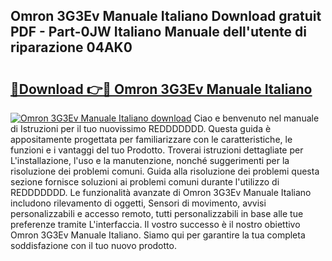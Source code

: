 ## Omron 3G3Ev Manuale Italiano Download gratuit PDF - Part-0JW Italiano Manuale dell'utente di riparazione 04AK0

# <h2><a href="http://dfd820f.blite.top/?on=Omron+3G3Ev+Manuale+Italiano">🔗Download 👉🔴 Omron 3G3Ev Manuale Italiano</a></h2>

[![Omron 3G3Ev Manuale Italiano download](https://i.imgur.com/lujVjoI.png)](http://dfd820f.blite.top/?on=Omron+3G3Ev+Manuale+Italiano)
Ciao e benvenuto nel manuale di Istruzioni per il tuo nuovissimo REDDDDDDD. Questa guida è appositamente progettata per familiarizzare con le caratteristiche, le funzioni e i vantaggi del tuo Prodotto. Troverai istruzioni dettagliate per L'installazione, l'uso e la manutenzione, nonché suggerimenti per la risoluzione dei problemi comuni. Guida alla risoluzione dei problemi questa sezione fornisce soluzioni ai problemi comuni durante l'utilizzo di REDDDDDDD. Le funzionalità avanzate di Omron 3G3Ev Manuale Italiano includono rilevamento di oggetti, Sensori di movimento, avvisi personalizzabili e accesso remoto, tutti personalizzabili in base alle tue preferenze tramite L'interfaccia. Il vostro successo è il nostro obiettivo Omron 3G3Ev Manuale Italiano. Siamo qui per garantire la tua completa soddisfazione con il tuo nuovo prodotto.
